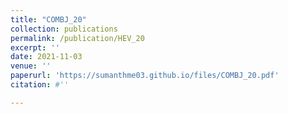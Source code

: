 ```yaml
---
title: "COMBJ_20"
collection: publications
permalink: /publication/HEV_20
excerpt: ''
date: 2021-11-03
venue: ''
paperurl: 'https://sumanthme03.github.io/files/COMBJ_20.pdf'
citation: #''

---
```


[Download paper here]: (https://sumanthme03.github.io/files/COMBJ_20.pdf)






